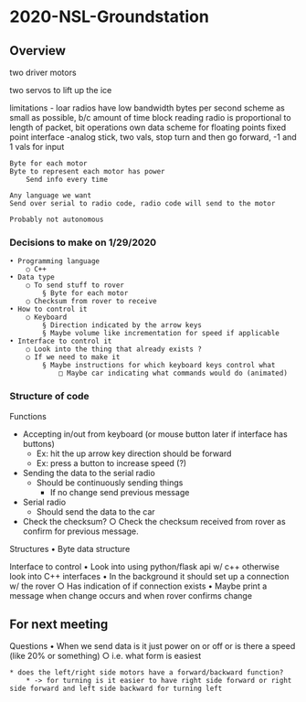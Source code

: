 # 2020-NSL-Groundstation

## Overview 
two driver motors

two servos to lift up the ice 

limitations - loar radios have low bandwidth
	bytes per second
	scheme as small as possible, b/c amount of time block reading radio is proportional to length of packet, bit operations
	own data scheme for floating points
		fixed point
	interface -analog stick, two vals, stop turn and then go forward, -1 and 1 vals for input
	
	
	Byte for each motor
	Byte to represent each motor has power
		Send info every time
	
	Any language we want
	Send over serial to radio code, radio code will send to the motor
	
	Probably not autonomous 
	

### Decisions to make on 1/29/2020
	• Programming language
		○ C++
	• Data type
		○ To send stuff to rover
			§ Byte for each motor
		○ Checksum from rover to receive
	• How to control it
		○ Keyboard
			§ Direction indicated by the arrow keys
			§ Maybe volume like incrementation for speed if applicable
	• Interface to control it
		○ Look into the thing that already exists ?
		○ If we need to make it
			§ Maybe instructions for which keyboard keys control what
				□ Maybe car indicating what commands would do (animated)

### Structure of code
Functions
* Accepting in/out from keyboard (or mouse button later if interface has buttons)
	* Ex: hit the up arrow key direction should be forward
	* Ex: press a button to increase speed (?)
* Sending the data to the serial radio
	* Should be continuously sending things
		* If no change send previous message
* Serial radio
	* Should send the data to the car
* Check the checksum?
	○ Check the checksum received from rover as confirm for previous message. 


Structures
	• Byte data structure


Interface to control
	• Look into using python/flask api w/ c++ otherwise look into C++ interfaces
	• In the background it should set up a connection w/ the rover
		○ Has indication of if connection exists
	• Maybe print a message when change occurs and when rover confirms change
	



## For next meeting
Questions
	• When we send data is it just power on or off or is there a speed (like 20% or something)
		○ i.e. what form is easiest
		
	* does the left/right side motors have a forward/backward function?
		* -> for turning is it easier to have right side forward or right side forward and left side backward for turning left


	


